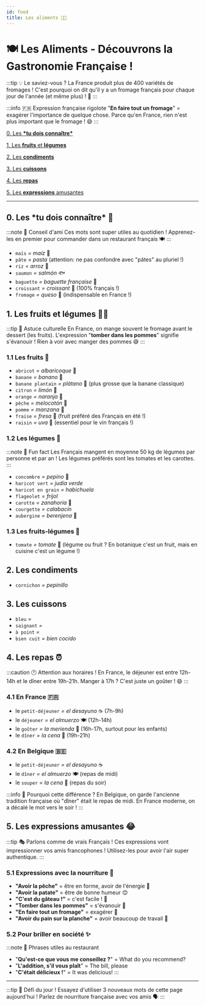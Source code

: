 ```yaml
---
id: food
title: Les aliments 🥖🧀
---
```


# 🍽️ Les Aliments - Découvrons la Gastronomie Française !

:::tip 💡 Le saviez-vous ?
La France produit plus de 400 variétés de fromages ! C'est pourquoi on dit qu'il y a un fromage français pour chaque jour de l'année (et même plus) ! 🧀
:::

:::info 🇫🇷 Expression française rigolote
"**En faire tout un fromage**" = exagérer l'importance de quelque chose. Parce qu'en France, rien n'est plus important que le fromage ! 😄
:::

[0. Les **\*tu dois connaître\***](#0-les-tu-dois-connaître-)

[1. Les **fruits** et **légumes**](#1-les-fruits-et-légumes-)

[2. Les **condiments**](#2-les-condiments)

[3. Les **cuissons**](#3-les-cuissons)

[4. Les **repas**](#4-les-repas-)

[5. Les **expressions** amusantes](#5-les-expressions-amusantes-)

---

## 0. Les **\*tu dois connaître\*** 🌟

:::note 🎯 Conseil d'ami
Ces mots sont super utiles au quotidien ! Apprenez-les en premier pour commander dans un restaurant français 🍽️
:::

* `maïs` _= maíz_ 🌽
* `pâte` _= pasta_ (attention: ne pas confondre avec "pâtes" au pluriel !)
* `riz` _= arroz_ 🍚
* `saumon` _= salmón_ 🐟
* `baguette` _= baguette française_ 🥖 
* `croissant` _= croissant_ 🥐 (100% français !)
* `fromage` _= queso_ 🧀 (indispensable en France !)

## 1. Les **fruits** et **légumes** 🍎🥕

:::tip 🍎 Astuce culturelle
En France, on mange souvent le fromage avant le dessert (les fruits). L'expression "**tomber dans les pommes**" signifie s'évanouir ! Rien à voir avec manger des pommes 😅
:::

### 1.1 Les **fruits** 🍓

* `abricot` _= albaricoque_ 🧡
* `banane` _= banano_ 🍌
* `banane plantain` _= plátano_ 🍌 (plus grosse que la banane classique)
* `citron` _= limón_ 🍋
* `orange` _= naranja_ 🍊
* `pêche` _= melocotón_ 🍑
* `pomme` _= manzana_ 🍎
* `fraise` _= fresa_ 🍓 (fruit préféré des Français en été !)
* `raisin` _= uva_ 🍇 (essentiel pour le vin français !)

### 1.2 Les **légumes** 🥬

:::note 🥕 Fun fact
Les Français mangent en moyenne 50 kg de légumes par personne et par an ! Les légumes préférés sont les tomates et les carottes.
:::

* `concombre` _= pepino_ 🥒
* `haricot vert` _= judía verde_ 
* `haricot en grain` _= habichuela_ 
* `flageolet` _= fríjol_ 
* `carotte` _= zanahoria_ 🥕
* `courgette` _= calabacín_ 
* `aubergine` _= berenjena_ 🍆

### 1.3 Les **fruits-légumes** 🍅

* `tomate` _= tomate_ 🍅 (légume ou fruit ? En botanique c'est un fruit, mais en cuisine c'est un légume !)

## 2. Les **condiments**

* `cornichon` _= pepinillo_

## 3. Les **cuissons**

* `bleu` _=_
* `saignant` _=_
* `à point` _=_
* `bien cuit` _= bien cocido_

## 4. Les **repas** ⏰

:::caution 🕐 Attention aux horaires !
En France, le déjeuner est entre 12h-14h et le dîner entre 19h-21h. Manger à 17h ? C'est juste un goûter ! 😄
:::

### 4.1 En France 🇫🇷

* le `petit-déjeuner` _= el desayuno_ ☕ (7h-9h)
* le `déjeuner` _= el almuerzo_ 🍽️ (12h-14h)
* le `goûter` _= la merienda_ 🧁 (16h-17h, surtout pour les enfants)
* le `dîner` _= la cena_ 🍷 (19h-21h)

### 4.2 En Belgique 🇧🇪

* le `petit-déjeuner` _= el desayuno_ ☕
* le `dîner` _= el almuerzo_ 🍽️ (repas de midi)
* le `souper` _= la cena_ 🍷 (repas du soir)

:::info 🤔 Pourquoi cette différence ?
En Belgique, on garde l'ancienne tradition française où "dîner" était le repas de midi. En France moderne, on a décalé le mot vers le soir !
:::

## 5. Les **expressions** amusantes 😂

:::tip 🎭 Parlons comme de vrais Français !
Ces expressions vont impressionner vos amis francophones ! Utilisez-les pour avoir l'air super authentique.
:::

### 5.1 Expressions avec la nourriture 🍯

* **"Avoir la pêche"** = être en forme, avoir de l'énergie 💪
* **"Avoir la patate"** = être de bonne humeur 😊
* **"C'est du gâteau !"** = c'est facile ! 🍰
* **"Tomber dans les pommes"** = s'évanouir 🍎
* **"En faire tout un fromage"** = exagérer 🧀
* **"Avoir du pain sur la planche"** = avoir beaucoup de travail 🍞

### 5.2 Pour briller en société ✨

:::note 💬 Phrases utiles au restaurant
* "**Qu'est-ce que vous me conseillez ?**" = What do you recommend?
* "**L'addition, s'il vous plaît**" = The bill, please
* "**C'était délicieux !**" = It was delicious!
:::

---

:::tip 🎯 Défi du jour !
Essayez d'utiliser 3 nouveaux mots de cette page aujourd'hui ! Parlez de nourriture française avec vos amis 🗣️
:::
